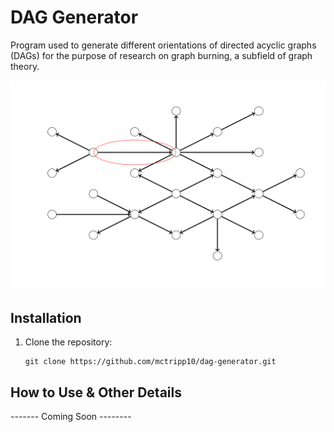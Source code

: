 # DAG Generator
Program used to generate different orientations of directed acyclic graphs (DAGs) for the purpose of research on graph burning, a subfield of graph theory. 

![digraph-network](digraph-network.png)

## Installation

1. Clone the repository:
   ```
   git clone https://github.com/mctripp10/dag-generator.git
   ```

## How to Use & Other Details
------- Coming Soon --------
